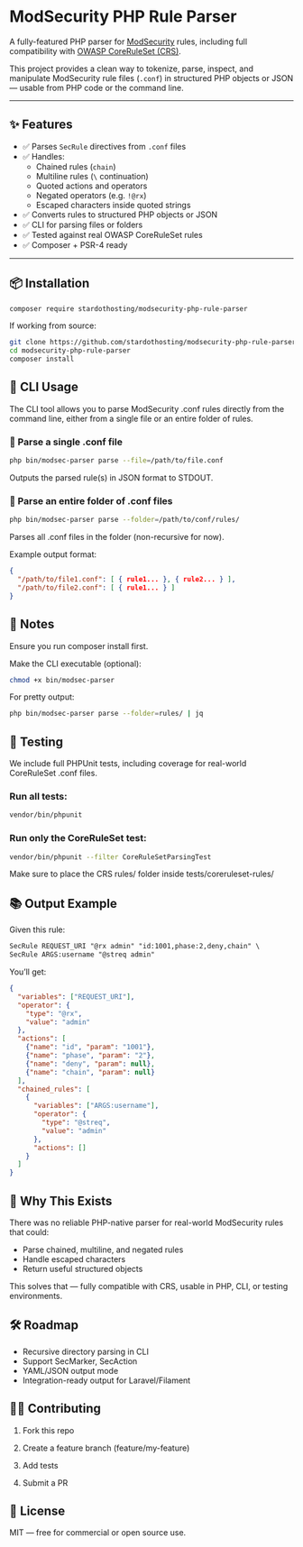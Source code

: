 # ModSecurity PHP Rule Parser

A fully-featured PHP parser for [ModSecurity](https://modsecurity.org/) rules, including full compatibility with [OWASP CoreRuleSet (CRS)](https://coreruleset.org/).

This project provides a clean way to tokenize, parse, inspect, and manipulate ModSecurity rule files (`.conf`) in structured PHP objects or JSON — usable from PHP code or the command line.

---

## ✨ Features

- ✅ Parses `SecRule` directives from `.conf` files
- ✅ Handles:
  - Chained rules (`chain`)
  - Multiline rules (`\` continuation)
  - Quoted actions and operators
  - Negated operators (e.g. `!@rx`)
  - Escaped characters inside quoted strings
- ✅ Converts rules to structured PHP objects or JSON
- ✅ CLI for parsing files or folders
- ✅ Tested against real OWASP CoreRuleSet rules
- ✅ Composer + PSR-4 ready

---

## 📦 Installation

```bash
composer require stardothosting/modsecurity-php-rule-parser
```

If working from source:

```bash
git clone https://github.com/stardothosting/modsecurity-php-rule-parser.git
cd modsecurity-php-rule-parser
composer install
```

## 🧰 CLI Usage
The CLI tool allows you to parse ModSecurity .conf rules directly from the command line, either from a single file or an entire folder of rules.

### 🔄 Parse a single .conf file
```bash
php bin/modsec-parser parse --file=/path/to/file.conf
```

Outputs the parsed rule(s) in JSON format to STDOUT.

### 📂 Parse an entire folder of .conf files
```bash
php bin/modsec-parser parse --folder=/path/to/conf/rules/
```

Parses all .conf files in the folder (non-recursive for now).

Example output format:
```json
{
  "/path/to/file1.conf": [ { rule1... }, { rule2... } ],
  "/path/to/file2.conf": [ { rule1... } ]
}
```

## 📝 Notes
Ensure you run composer install first.

Make the CLI executable (optional):

```bash
chmod +x bin/modsec-parser
```

For pretty output:

```bash
php bin/modsec-parser parse --folder=rules/ | jq
```

## 🧪 Testing
We include full PHPUnit tests, including coverage for real-world CoreRuleSet .conf files.

### Run all tests:
```bash
vendor/bin/phpunit
```

### Run only the CoreRuleSet test:
```bash
vendor/bin/phpunit --filter CoreRuleSetParsingTest
```

Make sure to place the CRS rules/ folder inside tests/coreruleset-rules/

## 📚 Output Example
Given this rule:

```apache
SecRule REQUEST_URI "@rx admin" "id:1001,phase:2,deny,chain" \
SecRule ARGS:username "@streq admin"
```

You’ll get:

```json
{
  "variables": ["REQUEST_URI"],
  "operator": {
    "type": "@rx",
    "value": "admin"
  },
  "actions": [
    {"name": "id", "param": "1001"},
    {"name": "phase", "param": "2"},
    {"name": "deny", "param": null},
    {"name": "chain", "param": null}
  ],
  "chained_rules": [
    {
      "variables": ["ARGS:username"],
      "operator": {
        "type": "@streq",
        "value": "admin"
      },
      "actions": []
    }
  ]
}
```

## 🧠 Why This Exists
There was no reliable PHP-native parser for real-world ModSecurity rules that could:

- Parse chained, multiline, and negated rules
- Handle escaped characters
- Return useful structured objects

This solves that — fully compatible with CRS, usable in PHP, CLI, or testing environments.

## 🛠 Roadmap
- Recursive directory parsing in CLI
- Support SecMarker, SecAction
- YAML/JSON output mode
- Integration-ready output for Laravel/Filament

## 🧑‍💻 Contributing
1. Fork this repo

2. Create a feature branch (feature/my-feature)

3. Add tests

4. Submit a PR

## 📝 License
MIT — free for commercial or open source use.